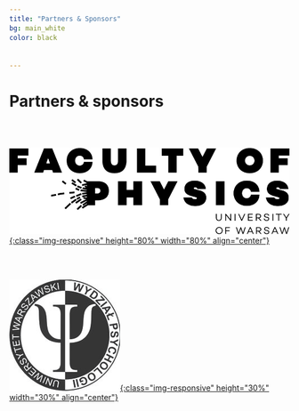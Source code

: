 ```yaml
---
title: "Partners & Sponsors"
bg: main_white
color: black


---
```


# Partners & sponsors

<br><br>

<a href="https://www.fuw.edu.pl/faculty-of-physics-home.html">![test image size](/img/sponsors/logo_FUW.png?style=centerme){:class="img-responsive" height="80%" width="80%" align="center"}</a>


<br><br>


<a href="http://psych.uw.edu.pl/">![test image size](/img/sponsors/logo_WPsych.jpg?style=centerme){:class="img-responsive" height="30%" width="30%" align="center"}</a>
